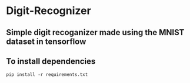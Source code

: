 # Digit-Recognizer
## Simple digit recoganizer made using the MNIST dataset in tensorflow 
## To install dependencies 
``` pip install -r requirements.txt ```
